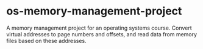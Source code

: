 # os-memory-management-project

A memory management project for an operating systems course. Convert virtual addresses to page numbers and offsets, and read data from memory files based on these addresses.
